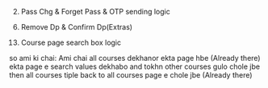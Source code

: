 <!-- !To Do List: -->

<!-- 1. Payment Page -->
2. Pass Chg & Forget Pass & OTP sending logic
<!-- 3. Edit option - add picture - display picture - Back to Dashboard -->
<!-- 4. Front end - dashboard dp, login bg-, courses.php>enroll button style, in dashboard sort by dropdown -->
<!-- 5. Backend - Database courses add img -->
6. Remove Dp & Confirm Dp(Extras)
<!-- 7. Navbar in Courses section(search, dashboard, all course) -->
<!-- 8. Payment page confirmation page CSS add -->
<!-- 9. Course duration and remove on checkout page -->
<!-- 10. Payment page not solved > Validation -->
<!-- 11. Checkout.php - Add Courses > Courses.php - enroll > Checkout.php -->
<!-- 12. Fix the alert in payment page -->
13. Course page search box logic
<!-- 14. course page -> avialable courses and dashbord css -->
<!-- 15. dashbord -> photo , start course button -->
<!-- 16. Static pics change in carousel of index -->
so ami ki chai: Ami chai
all courses dekhanor ekta page hbe (Already there)
ekta page e search values dekhabo and tokhn other courses gulo chole jbe
then all courses tiple back to all courses page e chole jbe (Already there)